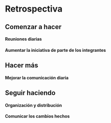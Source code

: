 # Retrospectiva

## Comenzar a hacer
#### Reuniones diarias
#### Aumentar la iniciativa de parte de los integrantes

## Hacer más
#### Mejorar la comunicación diaria

## Seguir haciendo 
#### Organización y distribución
#### Comunicar los cambios hechos

